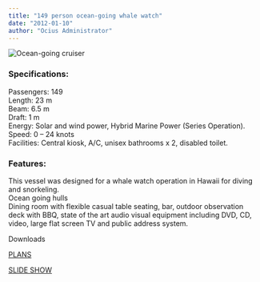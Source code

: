 ```yaml
---
title: "149 person ocean-going whale watch"
date: "2012-01-10"
author: "Ocius Administrator"
---
```


![](http://solarsailor.com/wp-content/uploads/2011/12/ss-20-pax-tourist-ferry.jpg "Ocean-going cruiser")

### Specifications:

Passengers: 149  
Length: 23 m  
Beam: 6.5 m  
Draft: 1 m  
Energy: Solar and wind power, Hybrid Marine Power (Series Operation).  
Speed: 0 – 24 knots  
Facilities: Central kiosk, A/C, unisex bathrooms x 2, disabled toilet.

### Features:

This vessel was designed for a whale watch operation in Hawaii for diving and snorkeling.  
Ocean going hulls  
Dining room with flexible casual table seating, bar, outdoor observation deck with BBQ, state of the art audio visual equipment including DVD, CD, video, large flat screen TV and public address system.

Downloads

[PLANS](http://solarsailor.com/wp-content/uploads/2012/01/060402-Ocean-Navigator-eneral-Arrangement1.pdf)

[SLIDE SHOW](http://solarsailor.com/wp-content/uploads/2012/01/Ocean-Navigator1.pdf)
